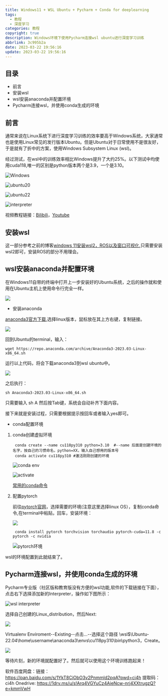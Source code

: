 ```yaml
---
title: Windows11 + WSL Ubuntu + Pycharm + Conda for deeplearning
tags:
  - 教程
  - 深度学习
categories: 教程
copyright: true
description: Windows环境下使用Pycharm连接wsl ubuntu进行深度学习训练
abbrlink: 3c995b2a
date: 2023-03-22 19:56:16
update: 2023-03-22 19:56:16
---
```


## 目录
- 前言
- 安装wsl
- wsl安装anaconda并配置环境
- Pycharm连接wsl，并使用conda生成的环境



## 前言

通常来说在Linux系统下进行深度学习训练的效率要高于Windows系统，大家通常也是使用Linux常见的发行版本Ubuntu。但是Ubuntu对于日常使用不是很友好，于是就有了折中的方案，使用Windows Subsystem Linux (wsl)。

经过测试，在wsl中的训练效率相比Windows提升了大约25%。以下测试中均使用cuda118,唯一的区别是python版本两个是3.9，一个是3.10。

![Windows](https://s2.loli.net/2023/03/22/PQYkfEWDysUcCNZ.png "Windows_cu118_py39")

![ubuntu20](https://s2.loli.net/2023/03/22/ojpRTbrQJi4D1e8.png "ubuntu20.04_cu118_py39")

![ubuntu22](https://s2.loli.net/2023/03/22/O3Q95mYxHWcB1GT.png "ubuntu22.04_cu118_py310")

![interpreter](https://s2.loli.net/2023/03/22/oaiBn6FWzmxcbHf.png "Python Interpreter")

视频教程链接：[Bilibili](https://www.bilibili.com/video/BV1ok4y1t7XC/)，[Youtube](https://youtu.be/buyogP-KS5w)
## 安装wsl

这一部分参考之前的博客[windows 11安装wsl2，ROS以及窗口可视化](https://www.gongsunqi.xyz/posts/451c48f3/),只需要安装wsl2即可，安装ROS的部分不用理会。

## wsl安装anaconda并配置环境

在Windows11自带的终端中打开上一步安装好的Ubuntu系统，之后的操作就和使用在Ubuntu主机上使用命令行完全一样。

![](https://s2.loli.net/2023/03/22/ZpNOkRvFwSu8K9H.png)

- 安装anaconda

[anaconda3官方下载](https://www.anaconda.com/products/distribution),选择linux版本，鼠标放在其上方右键，复制链接。

![](https://s2.loli.net/2023/03/22/9PVLksuX6BCxaU8.png)

回到Ubuntu的terminal，输入：

    wget https://repo.anaconda.com/archive/Anaconda3-2023.03-Linux-x86_64.sh

运行以上代码，将会下载anaconda3到wsl ubuntu中。

![](https://s2.loli.net/2023/03/22/yemLhduQx1rHBGP.png)

之后执行：

    sh Anaconda3-2023.03-Linux-x86_64.sh

只需要输入 sh A 然后按Tab键，系统会自动补齐下面内容。

接下来就是安装过程，只需要根据提示按回车或者输入yes即可。

- conda配置环境

1. conda创建虚拟环境

        conda create --name cu118py310 python=3.10  #--name 后面是创建环境的名字，按自己的习惯命名，python=XX，输入自己想用的版本号
        conda activate cu118py310 #激活刚刚创建的环境

    ![conda env](https://s2.loli.net/2023/03/23/imlkrNDYjoqIObA.png "创建虚拟环境")

    ![activate](https://s2.loli.net/2023/03/23/3ZOdr5pcqtUivIB.png "激活环境")

    [常用的conda命令](https://blog.csdn.net/u014628771/article/details/80066624)


2. 配置pytorch

    前往[pytorch官网](https://pytorch.org/get-started/locally/)，选择需要的环境(注意这里选择linux OS），复制conda命令,在terminal中粘贴，回车，安装环境：

      ![](https://s2.loli.net/2023/03/22/VWK7jPvda2rwYsg.png)

        conda install pytorch torchvision torchaudio pytorch-cuda=11.8 -c pytorch -c nvidia

      ![pytorch环境](https://s2.loli.net/2023/03/23/DSwiAanLlV98M3j.png "配置pytorch环境")

wsl的环境配置到此就结束了。

## Pycharm连接wsl，并使用conda生成的环境

Pycharm专业版（社区版和教育版没有方便的wsl功能,软件的下载链接在下面），点击右下选择添加新的Interpreter，操作如下图所示：

![wsl interpreter](https://s2.loli.net/2023/03/23/217LZ495MFT6GCu.png "add wsl interpreter")

选择自己创建的Linux_distribution，然后Next:

![](https://s2.loli.net/2023/03/23/VvnQa8Zr6qYkSPD.png)

Virtualenv Enviroment--Existing--点击...--选择这个路径 \\wsl$\Ubuntu-22.04\home\username\anaconda3\envs\cu118py310\bin\python3，Create。

![](https://s2.loli.net/2023/03/23/3r8Fdsbcv7elPZ2.png)

等待片刻，新的环境就配置好了。然后就可以使用这个环境训练跑起来！

软件百度网盘：链接：https://pan.baidu.com/s/1YkT8CiObO3v2Pnmmld2pqA?pwd=ci4h 
提取码：ci4h
Onedrive: https://1drv.ms/u/s!Arq4VGYuCz4AieNcw-nrj4XXtrugzQ?e=kmmVwH
